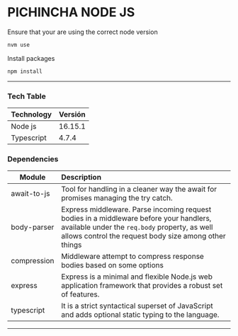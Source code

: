 # PICHINCHA NODE JS

Ensure that your are using the correct node version

```bash
nvm use
```

Install packages

```bash
npm install
```
____
### Tech Table

| Technology | Versión |
| ---------- | ------- |
| Node js    | 16.15.1 |
| Typescript | 4.7.4   |

### Dependencies

| Module             | Description                                                  |
| ------------------ | :----------------------------------------------------------- |
| await-to-js        | Tool for handling in a cleaner way the await for promises managing the try catch. |
| body-parser        | Express middleware. Parse incoming request bodies in a middleware before your handlers, available under the `req.body` property, as well allows control the request body size among other things |
| compression        | Middleware attempt to compress response bodies based on some options |
| express            | Express is a minimal and flexible Node.js web application framework that provides a robust set of features. |
| typescript         | It is a strict syntactical superset of JavaScript and adds optional static typing to the language. |
___